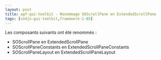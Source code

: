 ```yaml
---
layout: post
title: agf-gui-toolkit - Renommage SOScrollPane en ExtendedScrollPane
tags: [codjo-gui-toolkit,framework-1-85]
---
```

Les composants suivants ont été renommés :
- SOScrollPane en ExtendedScrollPane
- SOScrollPaneConstants en ExtendedScrollPaneConstants
- SOScrollPaneLayout en ExtendedScrollPaneLayout


